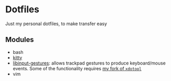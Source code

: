 # Dotfiles
Just my personal dotfiles, to make transfer easy

## Modules

* bash
* [kitty](https://github.com/kovidgoyal/kitty)
* [libinput-gestures](https://github.com/bulletmark/libinput-gestures): allows trackpad gestures to produce keyboard/mouse events. Some of the functionality requires [my fork of `xdotool`](https://github.com/avernan/xdotool)
* vim
